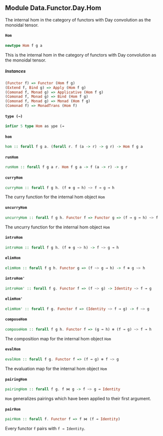## Module Data.Functor.Day.Hom

The internal hom in the category of functors with Day
convolution as the monoidal tensor.

#### `Hom`

``` purescript
newtype Hom f g a
```

This is the internal hom in the category of functors with Day
convolution as the monoidal tensor.

##### Instances
``` purescript
(Functor f) => Functor (Hom f g)
(Extend f, Bind g) => Apply (Hom f g)
(Comonad f, Monad g) => Applicative (Hom f g)
(Comonad f, Monad g) => Bind (Hom f g)
(Comonad f, Monad g) => Monad (Hom f g)
(Comonad f) => MonadTrans (Hom f)
```

#### `type (⊸)`

``` purescript
infixr 5 type Hom as ype (⊸
```

#### `hom`

``` purescript
hom :: forall f g a. (forall r. f (a -> r) -> g r) -> Hom f g a
```

#### `runHom`

``` purescript
runHom :: forall f g a r. Hom f g a -> f (a -> r) -> g r
```

#### `curryHom`

``` purescript
curryHom :: forall f g h. (f ⊗ g ⊸ h) ~> f ⊸ g ⊸ h
```

The curry function for the internal hom object `Hom`

#### `uncurryHom`

``` purescript
uncurryHom :: forall f g h. Functor f => Functor g => (f ⊸ g ⊸ h) ~> f ⊗ g ⊸ h
```

The uncurry function for the internal hom object `Hom`

#### `introHom`

``` purescript
introHom :: forall f g h. (f ⊗ g ~> h) -> f ~> g ⊸ h
```

#### `elimHom`

``` purescript
elimHom :: forall f g h. Functor g => (f ~> g ⊸ h) -> f ⊗ g ~> h
```

#### `introHom'`

``` purescript
introHom' :: forall f g. Functor f => (f ~> g) -> Identity ~> f ⊸ g
```

#### `elimHom'`

``` purescript
elimHom' :: forall f g. Functor f => (Identity ~> f ⊸ g) -> f ~> g
```

#### `composeHom`

``` purescript
composeHom :: forall f g h. Functor f => (g ⊸ h) ⊗ (f ⊸ g) ~> f ⊸ h
```

The composition map for the internal hom object `Hom`

#### `evalHom`

``` purescript
evalHom :: forall f g. Functor f => (f ⊸ g) ⊗ f ~> g
```

The evaluation map for the internal hom object `Hom`

#### `pairingHom`

``` purescript
pairingHom :: forall f g. f ⋈ g -> f ~> g ⊸ Identity
```

`Hom` generalizes pairings which have been applied to their first argument.

#### `pairHom`

``` purescript
pairHom :: forall f. Functor f => f ⋈ (f ⊸ Identity)
```

Every functor `f` pairs with `f ⊸ Identity`.


